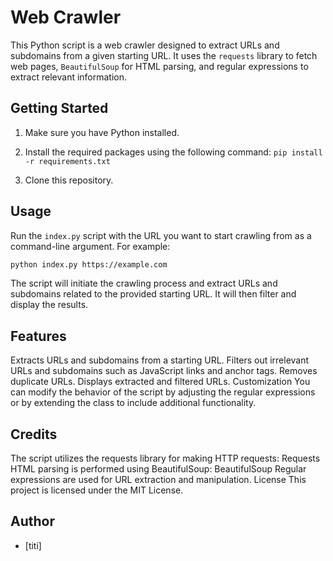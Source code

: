 # Web Crawler

This Python script is a web crawler designed to extract URLs and subdomains from a given starting URL. It uses the `requests` library to fetch web pages, `BeautifulSoup` for HTML parsing, and regular expressions to extract relevant information.

## Getting Started

1. Make sure you have Python installed.

2. Install the required packages using the following command: `pip install -r requirements.txt`

3. Clone this repository.

## Usage

Run the `index.py` script with the URL you want to start crawling from as a command-line argument. For example:

```bash
python index.py https://example.com
```

The script will initiate the crawling process and extract URLs and subdomains related to the provided starting URL. It will then filter and display the results.

## Features

Extracts URLs and subdomains from a starting URL.
Filters out irrelevant URLs and subdomains such as JavaScript links and anchor tags.
Removes duplicate URLs.
Displays extracted and filtered URLs.
Customization
You can modify the behavior of the script by adjusting the regular expressions or by extending the class to include additional functionality.

## Credits

The script utilizes the requests library for making HTTP requests: Requests
HTML parsing is performed using BeautifulSoup: BeautifulSoup
Regular expressions are used for URL extraction and manipulation.
License
This project is licensed under the MIT License.

## Author

- [titi]
